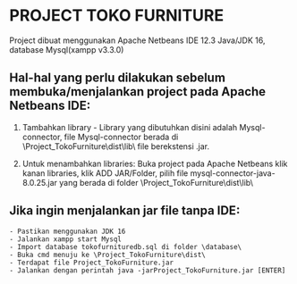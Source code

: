 # PROJECT TOKO FURNITURE


Project dibuat menggunakan Apache Netbeans IDE 12.3 Java/JDK 16, database Mysql(xampp v3.3.0)

## Hal-hal yang perlu dilakukan sebelum membuka/menjalankan project pada Apache Netbeans IDE:
   1. Tambahkan library
     -  Library yang dibutuhkan disini adalah Mysql-connector, file Mysql-connector berada di \Project_TokoFurniture\dist\lib\ file berekstensi .jar.

   2. Untuk menambahkan libraries: 
       Buka project pada Apache Netbeans klik kanan libraries,
       klik ADD JAR/Folder, pilih file mysql-connector-java-8.0.25.jar
       yang berada di folder \Project_TokoFurniture\dist\lib\

## Jika ingin menjalankan jar file tanpa IDE:
    - Pastikan menggunakan JDK 16
    - Jalankan xampp start Mysql
    - Import database tokofurnituredb.sql di folder \database\
    - Buka cmd menuju ke \Project_TokoFurniture\dist\
    - Terdapat file Project_TokoFurniture.jar
    - Jalankan dengan perintah java -jarProject_TokoFurniture.jar [ENTER] 
